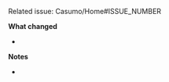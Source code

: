 Related issue: Casumo/Home#ISSUE_NUMBER

<!--A short description about the initial problem and how this solution will solve it. -->

**What changed**
<!-- Significant changes made by this PR. Useful to let reviewers know what to look out for -->
- 

**Notes**
<!-- Other remarks you would like to make -->
- 

<!--
REMINDERS!! 🦉 If this is your first PR please READ! 🦉

- 🏷 Add labels (most of the time you just need to pick one of each: `Priority`, `Type`, and `Status`)
- ☝️ Assign the PR to yourself
- 🏓 Tag anyone who you would like to participate in this PR
-->
